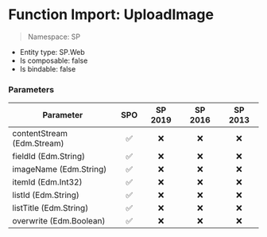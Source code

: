 # Function Import: UploadImage

> Namespace: SP

- Entity type: SP.Web
- Is composable: false
- Is bindable: false

### Parameters

Parameter | SPO | SP 2019 | SP 2016 | SP 2013
----------|:---:|:-------:|:-------:|:-------:
contentStream (Edm.Stream) | ✅ | ❌ | ❌ | ❌
fieldId (Edm.String) | ✅ | ❌ | ❌ | ❌
imageName (Edm.String) | ✅ | ❌ | ❌ | ❌
itemId (Edm.Int32) | ✅ | ❌ | ❌ | ❌
listId (Edm.String) | ✅ | ❌ | ❌ | ❌
listTitle (Edm.String) | ✅ | ❌ | ❌ | ❌
overwrite (Edm.Boolean) | ✅ | ❌ | ❌ | ❌